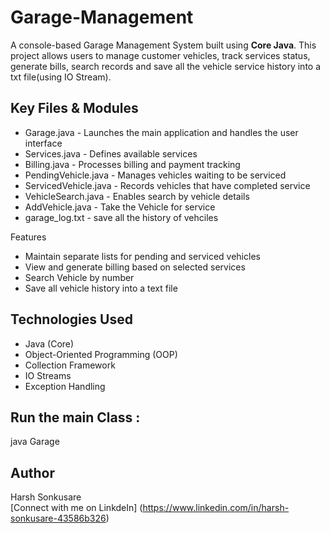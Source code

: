 # Garage-Management
A console-based Garage Management System built using **Core Java**.
This project allows users to manage customer vehicles, track services status, generate bills, search records and save all the vehicle service history into a txt file(using IO Stream).

## Key Files & Modules
- Garage.java - Launches the main application and handles the user interface
- Services.java - Defines available services
- Billing.java - Processes billing and payment tracking
- PendingVehicle.java - Manages vehicles waiting to be serviced
- ServicedVehicle.java - Records vehicles that have completed service
- VehicleSearch.java - Enables search by vehicle details
- AddVehicle.java - Take the Vehicle for service
- garage_log.txt - save all the history of vehciles
  
 Features 
- Maintain separate lists for pending and serviced vehicles
- View and generate billing based on selected services
- Search Vehicle by number
- Save all vehicle history into a text file

## Technologies Used
- Java (Core)
- Object-Oriented Programming (OOP)
- Collection Framework
- IO Streams
- Exception Handling

## Run the main Class :
java Garage

## Author
Harsh Sonkusare  
[Connect with me on LinkdeIn] (https://www.linkedin.com/in/harsh-sonkusare-43586b326)
